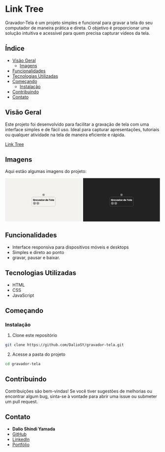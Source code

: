 # Link Tree

Gravador-Tela é um projeto simples e funcional para gravar a tela do seu computador de maneira prática e direta. O objetivo é proporcionar uma solução intuitiva e acessível para quem precisa capturar vídeos da tela.

## Índice

- [Visão Geral](#visão-geral)
  - [Imagens](#Imagens)
- [Funcionalidades](#funcionalidades)
- [Tecnologias Utilizadas](#tecnologias-utilizadas)
- [Começando](#começando)
  - [Instalação](#instalação)
- [Contribuindo](#contribuindo)
- [Contato](#contato)

## Visão Geral

Este projeto foi desenvolvido para facilitar a gravação de tela com uma interface simples e de fácil uso. Ideal para capturar apresentações, tutoriais ou qualquer atividade na tela de maneira eficiente e rápida.

[Link Tree](https://github.com/DalioSY/gravador-tela)

## Imagens

Aqui estão algumas imagens do projeto:

<div>
    <img src="./img/git-1.png" alt="Imagem 1" width="250"/>
    <img src="./img/git-2.png" alt="Imagem 2" width="250"/>
</div>

## Funcionalidades

- Interface responsiva para dispositivos móveis e desktops
- Simples e direto ao ponto
- gravar, pausar e baixar.

## Tecnologias Utilizadas

- HTML
- CSS
- JavaScript

## Começando

### Instalação

1. Clone este repositório

```bash
git clone https://github.com/DalioSY/gravador-tela.git
```

2. Acesse a pasta do projeto

```bash
cd gravador-tela
```

## Contribuindo

Contribuições são bem-vindas! Se você tiver sugestões de melhorias ou encontrar algum bug, sinta-se à vontade para abrir uma issue ou submeter um pull request.

## Contato

- **Dalio Shindi Yamada**
- [GitHub](https://github.com/DalioSY)
- [LinkedIn](https://www.linkedin.com/in/dalio-s-yamada)
- [Portfólio](https://portfolio-dalio.vercel.app/)

